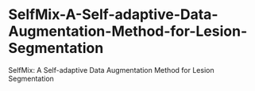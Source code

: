 # SelfMix-A-Self-adaptive-Data-Augmentation-Method-for-Lesion-Segmentation
SelfMix: A Self-adaptive Data Augmentation Method for Lesion Segmentation
